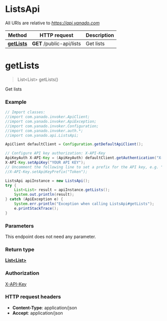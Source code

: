 # ListsApi

All URIs are relative to *https://api.yanado.com*

Method | HTTP request | Description
------------- | ------------- | -------------
[**getLists**](ListsApi.md#getLists) | **GET** /public-api/lists | Get lists


<a name="getLists"></a>
# **getLists**
> List&lt;List&gt; getLists()

Get lists

### Example
```java
// Import classes:
//import com.yanado.invoker.ApiClient;
//import com.yanado.invoker.ApiException;
//import com.yanado.invoker.Configuration;
//import com.yanado.invoker.auth.*;
//import com.yanado.api.ListsApi;

ApiClient defaultClient = Configuration.getDefaultApiClient();

// Configure API key authorization: X-API-Key
ApiKeyAuth X-API-Key = (ApiKeyAuth) defaultClient.getAuthentication("X-API-Key");
X-API-Key.setApiKey("YOUR API KEY");
// Uncomment the following line to set a prefix for the API key, e.g. "Token" (defaults to null)
//X-API-Key.setApiKeyPrefix("Token");

ListsApi apiInstance = new ListsApi();
try {
    List<List> result = apiInstance.getLists();
    System.out.println(result);
} catch (ApiException e) {
    System.err.println("Exception when calling ListsApi#getLists");
    e.printStackTrace();
}
```

### Parameters
This endpoint does not need any parameter.

### Return type

[**List&lt;List&gt;**](List.md)

### Authorization

[X-API-Key](../README.md#X-API-Key)

### HTTP request headers

 - **Content-Type**: application/json
 - **Accept**: application/json

